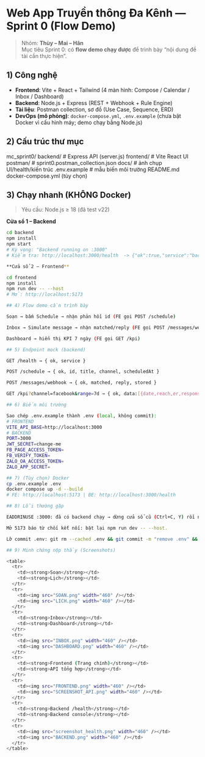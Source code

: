 # Web App Truyền thông Đa Kênh — Sprint 0 (Flow Demo)

> Nhóm: **Thùy – Mai – Hân**  
Mục tiêu Sprint 0: có **flow demo chạy được** để trình bày “nội dung đề tài cần thực hiện”.

## 1) Công nghệ
- **Frontend**: Vite + React + Tailwind (4 màn hình: Compose / Calendar / Inbox / Dashboard)
- **Backend**: Node.js + Express (REST + Webhook + Rule Engine)
- **Tài liệu**: Postman collection, sơ đồ (Use Case, Sequence, ERD)
- **DevOps (mô phỏng)**: `docker-compose.yml`, `.env.example` (chưa bật Docker vì cấu hình máy; demo chạy bằng Node.js)

## 2) Cấu trúc thư mục
mc_sprint0/
backend/ # Express API (server.js)
frontend/ # Vite React UI
postman/ # sprint0.postman_collection.json
docs/ # ảnh chụp UI/health/kiến trúc
.env.example # mẫu biến môi trường
README.md
docker-compose.yml (tùy chọn)


## 3) Chạy nhanh (KHÔNG Docker)
> Yêu cầu: Node.js ≥ 18 (đã test v22)

**Cửa sổ 1 – Backend**
```bash
cd backend
npm install
npm start
# Kỳ vọng: "Backend running on :3000"
# Kiểm tra: http://localhost:3000/health  -> {"ok":true,"service":"backend"}

**Cửa sổ 2 – Frontend**

cd frontend
npm install
npm run dev -- --host
# Mở: http://localhost:5173

## 4) Flow demo cần trình bày

Soạn → bấm Schedule → nhận phản hồi id (FE gọi POST /schedule)

Inbox → Simulate message → nhận matched/reply (FE gọi POST /messages/webhook)

Dashboard → hiển thị KPI 7 ngày (FE gọi GET /kpi)

## 5) Endpoint mock (backend)

GET /health → { ok, service }

POST /schedule → { ok, id, title, channel, scheduledAt }

POST /messages/webhook → { ok, matched, reply, stored }

GET /kpi?channel=facebook&range=7d → { ok, data:[{date,reach,er,response_time}] }

## 6) Biến môi trường

Sao chép .env.example thành .env (local, không commit):
# FRONTEND
VITE_API_BASE=http://localhost:3000
# BACKEND
PORT=3000
JWT_SECRET=change-me
FB_PAGE_ACCESS_TOKEN=
FB_VERIFY_TOKEN=
ZALO_OA_ACCESS_TOKEN=
ZALO_APP_SECRET=

## 7) (Tùy chọn) Docker
cp .env.example .env
docker compose up -d --build
# FE: http://localhost:5173 | BE: http://localhost:3000/health

## 8) Lỗi thường gặp

EADDRINUSE :3000: đã có backend chạy → dừng cửa sổ cũ (Ctrl+C, Y) rồi npm start.

Mở 5173 báo từ chối kết nối: bật lại npm run dev -- --host.

Lỡ commit .env: git rm --cached .env && git commit -m "remove .env" && git push.

## 9) Minh chứng nộp thầy (Screenshots)

<table>
  <tr>
    <td><strong>Soạn</strong></td>
    <td><strong>Lịch</strong></td>
  </tr>
  <tr>
    <td><img src="SOAN.png" width="460" /></td>
    <td><img src="LICH.png" width="460" /></td>
  </tr>
  <tr>
    <td><strong>Inbox</strong></td>
    <td><strong>Dashboard</strong></td>
  </tr>
  <tr>
    <td><img src="INBOX.png" width="460" /></td>
    <td><img src="DASHBOARD.png" width="460" /></td>
  </tr>
  <tr>
    <td><strong>Frontend (Trang chính)</strong></td>
    <td><strong>API tổng hợp</strong></td>
  </tr>
  <tr>
    <td><img src="FRONTEND.png" width="460" /></td>
    <td><img src="SCREENSHOT_API.png" width="460" /></td>
  </tr>
  <tr>
    <td><strong>Backend /health</strong></td>
    <td><strong>Backend console</strong></td>
  </tr>
  <tr>
    <td><img src="screenshot_health.png" width="460" /></td>
    <td><img src="BACKEND.png" width="460" /></td>
  </tr>
</table>
